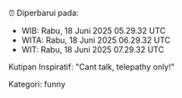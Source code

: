 ⏰ Diperbarui pada:
- WIB: Rabu, 18 Juni 2025 05.29.32 UTC
- WITA: Rabu, 18 Juni 2025 06.29.32 UTC
- WIT: Rabu, 18 Juni 2025 07.29.32 UTC

Kutipan Inspiratif:
"Cant talk, telepathy only!"


Kategori: funny

